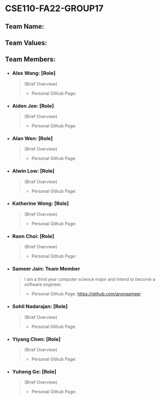 # CSE110-FA22-GROUP17

## Team Name: 


## Team Values:


## Team Members: 
- ### Alex Wang: [Role]
  > (Brief Overview)  
  > - Personal Github Page: 
- ### Aiden Jee: [Role]
  > (Brief Overview)  
  > - Personal Github Page: 
- ### Alan Wen: [Role]
  > (Brief Overview)  
  > - Personal Github Page: 
- ### Alwin Low: [Role]
  > (Brief Overview)  
  > - Personal Github Page: 
- ### Katherine Wong: [Role]
  > (Brief Overview)  
  > - Personal Github Page: 
- ### Raon Choi: [Role]
  > (Brief Overview)  
  > - Personal Github Page: 
- ### Sameer Jain: Team Member
  > I am a third year computer science major and intend to become a software engineer. 
  > - Personal Github Page: https://github.com/anonsameer
- ### Sohil Nadarajan: [Role]
  > (Brief Overview)  
  > - Personal Github Page: 
- ### Yiyang Chen: [Role]
  > (Brief Overview)  
  > - Personal Github Page: 
- ### Yuheng Ge: [Role]
  > (Brief Overview)  
  > - Personal Github Page: 
